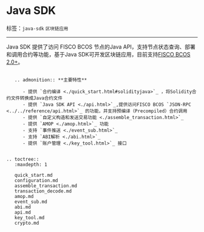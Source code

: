 # Java SDK

标签：``java-sdk`` ``区块链应用``

----
Java SDK 提供了访问 FISCO BCOS 节点的Java API，支持节点状态查询、部署和调用合约等功能，基于Java SDK可开发区块链应用，目前支持[FISCO BCOS 2.0+](../../change_log/index.md)。


```eval_rst

   .. admonition:: **主要特性**

      - 提供 `合约编译 <./quick_start.html#solidityjava>`_ ，将Solidity合约文件转换成Java合约文件
      - 提供 `Java SDK API <./api.html>`_,提供访问FISCO BCOS `JSON-RPC <../../reference/api.html>`_ 的功能，并支持预编译（Precompiled）合约调用
      - 提供 `自定义构造和发送交易功能 <./assemble_transaction.html>`_
      - 提供 `AMOP <./amop.html>`_ 功能
      - 支持 `事件推送 <./event_sub.html>`_
      - 支持 `ABI解析 <./abi.html>`_
      - 提供 `账户管理 <./key_tool.html>`_ 接口


.. toctree::
   :maxdepth: 1

   quick_start.md
   configuration.md
   assemble_transaction.md
   transaction_decode.md
   amop.md
   event_sub.md
   abi.md
   api.md
   key_tool.md
   crypto.md
```
